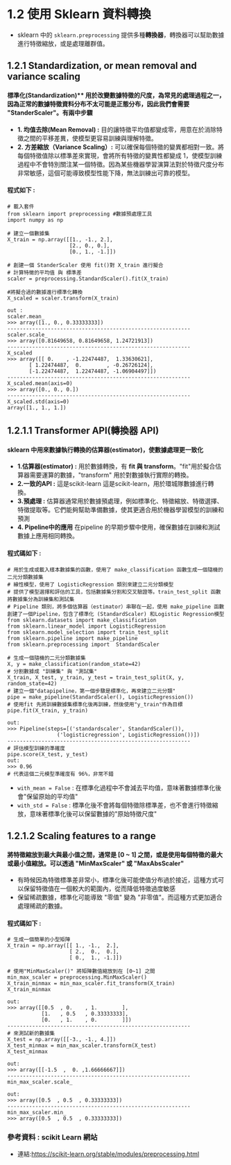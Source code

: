 # 1.2 使用 Sklearn 資料轉換
* sklearn 中的 ```sklearn.preprocessing``` 提供多種**轉換器**，轉換器可以幫助數據進行特徵縮放，或是處理離群值。

## 1.2.1 Standardization, or mean removal and variance scaling
#### 標準化(Standardization)** 用於改變數據特徵的尺度，為常見的處理過程之一，因為正常的數據特徵資料分布不太可能是正態分布，因此我們會需要 "StanderScaler"。有兩中步驟
   * **1. 均值去除(Mean Removal) :** 目的讓特徵平均值都變成零，用意在於消除特徵之間的平移差異，使模型更容易訓練與理解特徵。
   * **2. 方差縮放（Variance Scaling）:** 可以確保每個特徵的變異都相對一致。將每個特徵值除以標準差來實現，會將所有特徵的變異性都變成 1，使模型訓練過程中不會特別關注某一個特徵。因為某些機器學習演算法對於特徵尺度分布非常敏感，這個可能導致模型性能下降，無法訓練出可靠的模型。
#### 程式如下 :
```
# 載入套件
from sklearn import preprocessing #數據預處理工具
import numpy as np

# 建立一個數據集
X_train = np.array([[1., -1., 2.], 
                    [2., 0., 0.], 
                    [0., 1., -1.]])

# 創建一個 StanderScaler 使用 fit()對 X_train 進行擬合
# 計算特徵的平均值 與 標準差
scaler = preprocessing.StandardScaler().fit(X_train)

#將擬合過的數據進行標準化轉換
X_scaled = scaler.transform(X_train)

out :
scaler.mean_
>>> array([1., 0., 0.33333333])
-----------------------------------------------------------
scaler.scale_
>>> array([0.81649658, 0.81649658, 1.24721913])
-----------------------------------------------------------
X_scaled
>>> array([[ 0.    , -1.22474487,  1.33630621],
       [ 1.22474487,  0.        , -0.26726124],
       [-1.22474487,  1.22474487, -1.06904497]])
-----------------------------------------------------------
X_scaled.mean(axis=0)
>>> array([0., 0., 0.])
-----------------------------------------------------------
X_scaled.std(axis=0)
array([1., 1., 1.])
```
## 1.2.1.1 Transformer API(轉換器 API)
#### sklearn 中用來數據執行轉換的估算器(estimator)，使數據處理更一致化
* **1.估算器(estimator) :** 用於數據轉換，有 **fit 與 transform**。"fit"用於擬合估算器需要運算的數據，"transform" 用於對數據執行實際的轉換。
* **2.一致的API :** 這是scikit-learn 這是scikit-learn，用於環城隊數據進行轉換。
* **3.預處理 :** 估算器通常用於數據預處理，例如標準化、特徵縮放、特徵選擇、特徵提取等。它們能夠幫助準備數據，使其更適合用於機器學習模型的訓練和預測
* **4. Pipeline中的應用** 在pipeline 的早期步驟中使用，確保數據在訓練和測試數據上應用相同轉換。
#### 程式碼如下 :
```
# 用於生成或載入樣本數據集的函數，使用了 make_classification 函數生成一個隨機的二元分類數據集
# 線性模型，使用了 LogisticRegression 類別來建立二元分類模型
# 提供了模型選擇和評估的工具，包括數據集分割和交叉驗證等。train_test_split 函數將數據集分為訓練集和測試集
# Pipeline 類別，將多個估算器（estimator）串聯在一起，使用 make_pipeline 函數創建了一個Pipeline，包含了標準化 (StandardScaler) 和Logistic Regression模型
from sklearn.datasets import make_classification
from sklearn.linear_model import LogisticRegression
from sklearn.model_selection import train_test_split
from sklearn.pipeline import make_pipeline
from sklearn.preprocessing import  StandardScaler

# 生成一個隨機的二元分類數據集
X, y = make_classification(random_state=42)
# 分割數據成 "訓練集" 與 "測試集"
X_train, X_test, y_train, y_test = train_test_split(X, y, random_state=42)
# 建立一個"datapipeline，第一個步驟是標準化，再來建立二元分類"
pipe = make_pipeline(StandardScaler(), LogisticRegression())
# 使用fit 先將訓練數據集標準化後再訓練，然後使用"y_train"作為目標
pipe.fit(X_train, y_train)

out:
>>> Pipeline(steps=[('standardscaler', StandardScaler()),
                ('logisticregression', LogisticRegression())])
-----------------------------------------------------------
# 評估模型訓練的準確度
pipe.score(X_test, y_test)
out:
>>> 0.96
# 代表這個二元模型準確度有 96%，非常不錯
```
* ```with_mean = False``` : 在標準化過程中不會減去平均值，意味著數據標準化後會"保留原始的平均值"
* ```with_std = False``` : 標準化後不會將每個特徵除標準差，也不會進行特徵縮放，意味著標準化後可以保留數據的"原始特徵尺度"

## 1.2.1.2 Scaling features to a range 
#### 將特徵縮放到最大與最小值之間，通常是 [0 ~ 1] 之間，或是使用每個特徵的最大或最小值縮放。可以透過 "MinMaxScaler" 或 "MaxAbsScaler"
* 有時候因為特徵標準差非常小，標準化後可能使值分布過於接近，這種方式可以保留特徵值在一個較大的範圍內，從而降低特徵過度敏感
* 保留稀疏數據，標準化可能導致 "零值" 變為 "非零值"。而這種方式更加適合處理稀疏的數據。
#### 程式碼如下 :
```
# 生成一個簡單的小型矩陣
X_train = np.array([[ 1., -1.,  2.],
                    [ 2.,  0.,  0.],
                    [ 0.,  1., -1.]])

# 使用"MinMaxScaler()" 將矩陣數值縮放到在 [0~1] 之間
min_max_scaler = preprocessing.MinMaxScaler()
X_train_minmax = min_max_scaler.fit_transform(X_train)
X_train_minmax

out:
>>> array([[0.5  , 0.    , 1.        ],
           [1.   , 0.5   , 0.33333333],
           [0.   , 1.    , 0.        ]])
-----------------------------------------------------------
# 來測試新的數據集
X_test = np.array([[-3., -1., 4.]])
X_test_minmax = min_max_scaler.transform(X_test)
X_test_minmax

out:
>>> array([[-1.5  ,  0. ,1.66666667]])
-----------------------------------------------------------
min_max_scaler.scale_

out:
>>> array([0.5  , 0.5  , 0.33333333])
-----------------------------------------------------------
min_max_scaler.min_
>>> array([0.5  , 0.5  , 0.33333333])
```

### 參考資料 : scikit Learn 網站
  * 連結:https://scikit-learn.org/stable/modules/preprocessing.html
